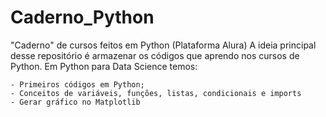 # Caderno_Python
"Caderno" de cursos feitos em Python (Plataforma Alura)
A ideia principal desse repositório é armazenar os códigos que aprendo nos cursos de Python.
Em Python para Data Science temos:

    - Primeiros códigos em Python;
    - Conceitos de variáveis, funções, listas, condicionais e imports
    - Gerar gráfico no Matplotlib
